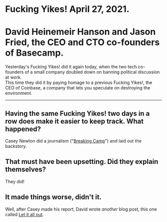 # Fucking Yikes! April 27, 2021.  

# David Heinemeir Hanson and Jason Fried, the CEO and CTO co-founders of Basecamp. 

Yesterday's Fucking Yikes! did it again today, when the two tech co-founders of a small company doubled down on banning political discussion at work. 
\
This time they did it by paying homage to a previous Fucking Yikes!, the CEO of Coinbase, a company that lets you speculate on destroying the environment.

---

## Having the same Fucking Yikes! two days in a row does make it easier to keep track. What happened?

Casey Newton did a journalism ("[Breaking Camp](https://www.theverge.com/2021/4/27/22406673/basecamp-political-speech-policy-controversy)") and laid out the backstory.

## That must have been upsetting. Did they explain themselves?

They did! 

## It made things worse, didn't it. 

Well, after Casey made his report, David wrote _another_ blog post, this one called [Let it all out](https://world.hey.com/dhh/let-it-all-out-78485e8e).